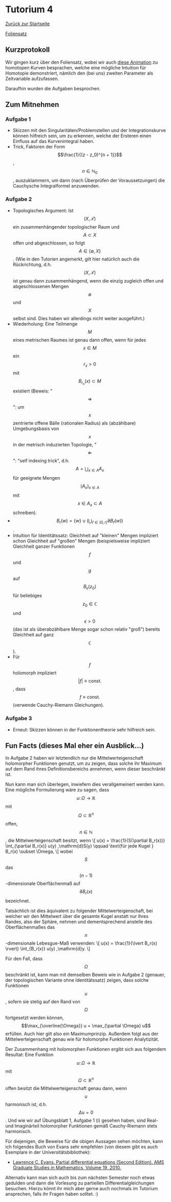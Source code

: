 # Tutorium 4

[Zurück zur Startseite](../README.md)

[Foliensatz](../assets/tut04/presentation.pdf)

## Kurzprotokoll
Wir gingen kurz über den Foliensatz, wobei wir auch [diese Animation](https://upload.wikimedia.org/wikipedia/commons/7/7e/HomotopySmall.gif) zu homotopen Kurven besprachen, welche eine mögliche Intuition für Homotopie demonstriert, nämlich den (bei uns) zweiten Parameter als Zeitvariable aufzufassen.

Daraufhin wurden die Aufgaben besprochen.

## Zum Mitnehmen

### Aufgabe 1
- Skizzen mit den Singularitäten/Problemstellen und der Integrationskurve können hilfreich sein, um zu erkennen, welche der Ersteren einen Einfluss auf das Kurvenintegral haben.
- Trick, Faktoren der Form $$\frac{1}{(z - z_0)^{n + 1}}$$, $$n \in \mathbb{N}_0$$, auszuklammern, um dann (nach Überprüfen der Voraussetzungen) die Cauchysche Integralformel anzuwenden.

### Aufgabe 2
- Topologisches Argument: Ist $$(X, \mathcal{T})$$ ein zusammenhängender topologischer Raum und $$A \subset X$$ offen und abgeschlossen, so folgt $$A \in \{\emptyset, X\}$$.
  (Wie in den Tutorien angemerkt, gilt hier natürlich auch die Rückrichtung, d.h. $$(X, \mathcal{T})$$ ist genau dann zusammenhängend, wenn die einzig zugleich offen und abgeschlossenen Mengen $$\emptyset$$ und $$X$$ selbst sind. Dies haben wir allerdings nicht weiter ausgeführt.)
- Wiederholung: Eine Teilmenge $$M$$ eines metrischen Raumes ist genau dann offen, wenn für jedes $$x \in M$$ ein $$r_x > 0$$ mit $$B_{r_x}(x) \subset M$$ existiert (Beweis: "$$\Rightarrow$$": um $$x$$ zentrierte offene Bälle (rationalen Radius) als (abzählbare) Umgebungsbasis von $$x$$ in der metrisch induzierten Topologie, "$$\Leftarrow$$": "self indexing trick", d.h. $$A = \bigcup_{x \in A} A_x$$ für geeignete Mengen $$(A_x)_{x \in A}$$ mit $$x \in A_x \subset A$$ schreiben).
- $$B_r(w) = \{w\} \cup \left( \bigcup_{\tilde{r} \in (0, r)} \partial B_{\tilde{r}}(w) \right)$$.
- Intuition für Identitätssatz: Gleichheit auf "kleinen" Mengen impliziert schon Gleichheit auf "großen" Mengen (beispielsweise impliziert Gleichheit ganzer Funktionen $$f$$ und $$g$$ auf $$B_{\epsilon}(z_0)$$ für beliebiges $$z_0 \in \mathbb{C}$$ und $$\epsilon > 0$$ (das ist als überabzählbare Menge sogar schon relativ "groß") bereits Gleichheit auf ganz $$\mathbb{C}$$).
- Für $$f$$ holomorph impliziert $$\lvert f \rvert \equiv \mathrm{const.}$$, dass $$f \equiv \mathrm{const.}$$ (verwende Cauchy-Riemann Gleichungen).

### Aufgabe 3
- Erneut: Skizzen können in der Funktionentheorie sehr hilfreich sein.

## Fun Facts (dieses Mal eher ein Ausblick...)
In Aufgabe 2 haben wir letztendlich nur die Mittelwerteigenschaft holomorpher Funktionen genutzt, um zu zeigen, dass solche ihr Maximum auf dem Rand ihres Definitionsbereichs annehmen, wenn dieser beschränkt ist.

Nun kann man sich überlegen, inwiefern dies verallgemeinert werden kann.
Eine mögliche Formulierung wäre zu sagen, dass $$u \colon \Omega \to \mathbb{R}$$ mit $$\Omega \subset \mathbb{R}^n$$ offen, $$n \in \mathbb{N}$$, die Mittelwerteigenschaft besitzt, wenn
\\[
    u(x) = \frac{1}{S(\partial B_r(x))} \int_{\partial B_r(x)} u(y) \,\mathrm{d}S(y) \qquad \text{für jede Kugel } B_r(x) \subset \Omega,
\\]
wobei $$S$$ das $$(n-1)$$-dimensionale Oberflächenmaß auf $$\partial B_r(x)$$ bezeichnet.

Tatsächlich ist dies äquivalent zu folgender Mittelwerteigenschaft, bei welcher wir den Mittelwert über die gesamte Kugel anstatt nur ihres Randes, also der Sphäre, nehmen und dementsprechend anstelle des Oberflächenmaßes das $$n$$-dimensionale Lebesgue-Maß verwenden:
\\[
    u(x) = \frac{1}{\lvert B_r(x) \rvert} \int_{B_r(x)} u(y) \,\mathrm{d}y.
\\]

Für den Fall, dass $$\Omega$$ beschränkt ist, kann man mit demselben Beweis wie in Aufgabe 2 (genauer, der topologischen Variante ohne Identitätssatz) zeigen, dass solche Funktionen $$u$$, sofern sie stetig auf den Rand von $$\Omega$$ fortgesetzt werden können, $$\max_{\overline{\Omega}} u = \max_{\partial \Omega} u$$ erfüllen.
Auch hier gilt also ein Maximumprinzip.
Außerdem folgt aus der Mittelwerteigenschaft genau wie für holomorphe Funktionen Analytizität.

Der Zusammenhang mit holomorphen Funktionen ergibt sich aus folgendem Resultat: Eine Funktion $$u \colon \Omega \to \mathbb{R}$$ mit $$\Omega \subset \mathbb{R}^n$$ offen besitzt die Mittelwerteigenschaft genau dann, wenn $$u$$ harmonisch ist, d.h. $$\Delta u = 0$$.
Und wie wir auf Übungsblatt 1, Aufgabe 1 (i) gesehen haben, sind Real- und Imaginärteil holomorpher Funktionen gemäß Cauchy-Riemann stets harmonisch.

Für diejenigen, die Beweise für die obigen Aussagen sehen möchten, kann ich folgendes Buch von Evans sehr empfehlen (von diesem gibt es auch Exemplare in der Universitätsbibliothek):
- [Lawrence C. Evans. Partial differential equations (Second Edition). AMS Graduate Studies in Mathematics, Volume 19, 2010.](https://bookstore.ams.org/gsm-19-r/)

Alternativ kann man sich auch bis zum nächsten Semester noch etwas gedulden und dann die Vorlesung zu partiellen Differentialgleichungen besuchen.
Hierzu könnt ihr mich aber gerne auch nochmals im Tutorium ansprechen, falls ihr Fragen haben solltet. :)
